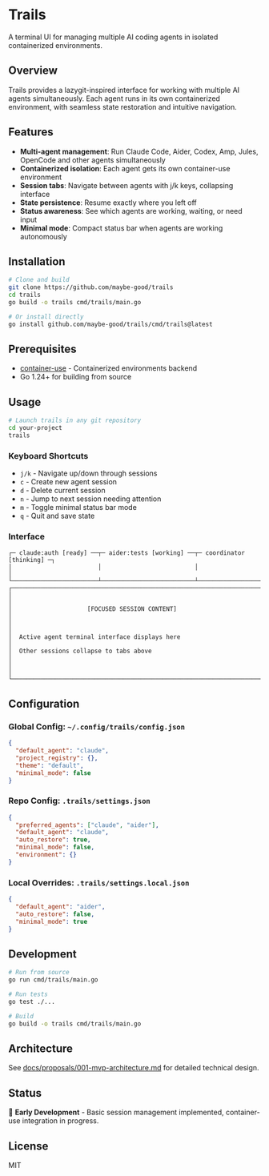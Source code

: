# Trails

A terminal UI for managing multiple AI coding agents in isolated containerized environments.

## Overview

Trails provides a lazygit-inspired interface for working with multiple AI agents simultaneously. Each agent runs in its own containerized environment, with seamless state restoration and intuitive navigation.

## Features

- **Multi-agent management**: Run Claude Code, Aider, Codex, Amp, Jules, OpenCode and other agents simultaneously
- **Containerized isolation**: Each agent gets its own container-use environment
- **Session tabs**: Navigate between agents with j/k keys, collapsing interface
- **State persistence**: Resume exactly where you left off
- **Status awareness**: See which agents are working, waiting, or need input
- **Minimal mode**: Compact status bar when agents are working autonomously

## Installation

```bash
# Clone and build
git clone https://github.com/maybe-good/trails
cd trails
go build -o trails cmd/trails/main.go

# Or install directly
go install github.com/maybe-good/trails/cmd/trails@latest
```

## Prerequisites

- [container-use](https://github.com/dagger/container-use) - Containerized environments backend
- Go 1.24+ for building from source

## Usage

```bash
# Launch trails in any git repository
cd your-project
trails
```

### Keyboard Shortcuts

- `j/k` - Navigate up/down through sessions
- `c` - Create new agent session
- `d` - Delete current session
- `n` - Jump to next session needing attention
- `m` - Toggle minimal status bar mode
- `q` - Quit and save state

### Interface

```
┌─ claude:auth [ready] ──┬─ aider:tests [working] ──┬─ coordinator [thinking] ─┐
│                        │                          │                          │
└────────────────────────┴──────────────────────────┴──────────────────────────┘
┌──────────────────────────────────────────────────────────────────────────────┐
│                                                                              │
│                     [FOCUSED SESSION CONTENT]                               │
│                                                                              │
│  Active agent terminal interface displays here                              │
│  Other sessions collapse to tabs above                                      │
│                                                                              │
└──────────────────────────────────────────────────────────────────────────────┘
```

## Configuration

### Global Config: `~/.config/trails/config.json`
```json
{
  "default_agent": "claude",
  "project_registry": {},
  "theme": "default",
  "minimal_mode": false
}
```

### Repo Config: `.trails/settings.json`
```json
{
  "preferred_agents": ["claude", "aider"],
  "default_agent": "claude",
  "auto_restore": true,
  "minimal_mode": false,
  "environment": {}
}
```

### Local Overrides: `.trails/settings.local.json`
```json
{
  "default_agent": "aider",
  "auto_restore": false,
  "minimal_mode": true
}
```

## Development

```bash
# Run from source
go run cmd/trails/main.go

# Run tests
go test ./...

# Build
go build -o trails cmd/trails/main.go
```

## Architecture

See [docs/proposals/001-mvp-architecture.md](docs/proposals/001-mvp-architecture.md) for detailed technical design.

## Status

🚧 **Early Development** - Basic session management implemented, container-use integration in progress.

## License

MIT